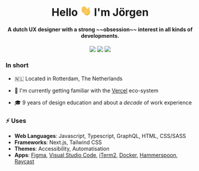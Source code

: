 <h1 align="center">Hello <img src="https://raw.githubusercontent.com/ABSphreak/ABSphreak/master/gifs/Hi.gif" width="30px"> I'm Jörgen</h1>
<h4 align="center">A dutch UX designer with a strong ~~obsession~~ interest in all kinds of developments.</h1>
<div align="center">
<a href="https://linkedin.com/in/jorgenkrieger" target="_blank" rel="noreferrer noopener"><img src="https://img.shields.io/badge/-LinkedIn-08529B.svg?style=for-the-badge&colorA=0A66C2&logoColor=FFF&logo=linkedin" /></a>
<a href="https://instagram.com/jorgenkrieger" target="_blank" rel="noreferrer noopener"><img src="https://img.shields.io/badge/-Instagram-B6334C.svg?style=for-the-badge&colorA=E4405F&logoColor=FFF&logo=instagram" /></a>
<a href="https://codepen.io/labelnoir" target="_blank" rel="noreferrer noopener"><img src="https://img.shields.io/badge/-CodePen-18191E.svg?style=for-the-badge&colorA=1E1F26&logoColor=FFF&logo=codepen" /></a>
</div>

### In short
- 🇳🇱 Located in Rotterdam, The Netherlands 

- 🌱 I'm currently getting familiar with the [Vercel](https://vercel.com/) eco-system

- 🎓 9 years of design education and about a *decade* of work experience

### ⚡️ Uses

- **Web Languages**: Javascript, Typescript, GraphQL, HTML, CSS/SASS
- **Frameworks**: Next.js, Tailwind CSS
- **Themes**: Accessibility, Automatisation
- **Apps**: [Figma](https://figma.com), [Visual Studio Code](https://code.visualstudio.com/), [iTerm2](https://iterm2.com/), [Docker](https://www.docker.com/), [Hammerspoon](http://www.hammerspoon.org/), [Raycast](https://www.raycast.com/)